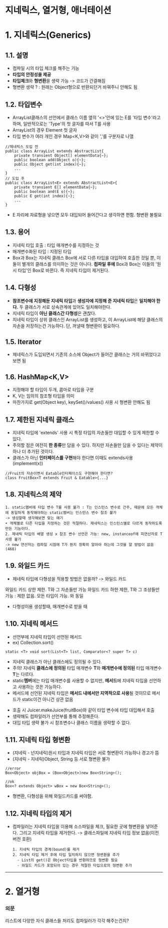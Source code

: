 지네릭스, 열거형, 애너테이션
========
# 1. 지네릭스(Generics)
## 1.1. 설명
- 컴파일 시의 타입 체크를 해주는 기능
- **타입의 안정성을 제공**
- **타입체크**와 **형변환**을 생략 가능 -> 코드가 간결해짐
- 형변환 생략 ? : 원래는 Object형으로 반환되던거 바꿔주니 안해도 됨
## 1.2. 타입변수
- ArrayList클래스의 선언에서 클래스 이름 옆의 '<>'안에 있는 E를  '타입 변수'라고 하며, 일반적으로는 'Type'의 첫 글자를 따서 T를 사용
- ArrayList<E>의 경우 Element 첫 글자
- 타입 변수가 여러 개인 경우 Map<K,V>와 같이 ','를 구분자로 나열
```
//제네릭스 도입 전
public class ArrayList extends AbstractList{
    private transient Object[] elementData{~};
    public boolean add(Object o){~};
    public Object get(int index){~};
    ...
}
// 도입 후
public class ArrayList<E> extends AbstractList<E>{
    private transient E[] elementData{~};
    public boolean and(E o){~};
    public E get(int index){~};
    ...
}
```
- E 자리에 자료형을 넣으면 모두 대입되어 들어간다고 생각하면 편함. 형변환 불필요
## 1.3. 용어
- 지네릭 타입 호출 : 타입 매개변수를 지정하는 것
- 매개변수화된 타입 : 지정된 타입
- Box<String>과 Box<Integer>는 지네릭 클래스 Box<T>에 서로 다른 타입을 대입하여 호출한 것일 뿐, 이 둘이 별개의 클래스를 의미하는 것은 아니다. **컴파일 후에** Box<String>과 Box<Integer>는 이들의 '원시 타입'인 Box로 바뀐다. 즉 지네릭 타입이 제거된다.
## 1.4. 다형성
- **참조변수에 지정해둔 지네릭 타입**과 **생성자에 지정해 준 지네릭 타입**은 **일치해야 한다.** 두 클래스가 서로 상속관계에 있어도 일치해야한다.
- 지네릭 타입이 **아닌 클래스간 다형성**은 괜찮다.
- 지네릭 타입이 상위 클래스인 ArrayList를 생성하고, 이 ArrayList에 해당 클래스의 자손을 저장하는건 가능하다. 단, 꺼낼때 형변환이 필요하다.

## 1.5. Iterator<E>
- 제네릭스가 도입되면서 기존의 소스에 Object가 들어간 클래스는 거의 바뀌었다고 보면 됨
## 1.6. HashMap<K,V>
- 지정해야 할 타입이 두개, 콤마로 타입을 구분
- K, V는 임의의 참조형 타입을 의미
- 마찬가지로 get(Object key), keySet()/values() 사용 시 형변환 안해도 됨

## 1.7. 제한된 지네릭 클래스
- 지네릭 타입에 'extends' 사용 시 특정 타입의 자손들만 대입할 수 있게 제한할 수 있다.
- 주의할 점은 여전히 **한 종류**만 담을 수 있다. 하지만 자손들만 담을 수 있다는 제약이 하나 더 추가된 것이다.
- 클래스가 아닌 **인터페이스를 구현**해야 한다면 이때도 extends사용(implement(x))
```
//Fruit의 자손이면서 Eatable인터페이스도 구현해야 한다면?
class FruitBox<T extends Fruit & Eatable>{...}
```
## 1.8. 지네릭스의 제약
    1. static멤버에 타입 변수 T를 사용 불가 : T는 인스턴스 변수로 간주, 때문에 모든 객체에 동일하게 동작해야하는 static멤버는 인스턴스 변수 참조 불가 
    -> 생성할때 생각해보면 맞는 얘기
    ‣ 객체별로 다른 타입을 지정하는 것은 적절하다. 제네릭스는 인스턴스별로 다르게 동작하도록 만든 기능이다.
    2. 제네릭 타입의 배열 생성 x 참조 변수 선언은 가능: new, instanceof에 피연산자로 T 사용 불가
    -> new 연산자는 컴파일 시점에 T가 뭔지 정확히 알아야 하는데 그것을 알 방법이 없음(468)
## 1.9. 와일드 카드
- 제네릭 타입에 다형성을 적용할 방법은 없을까? -> 와일드 카드
<? extends T> 와일드 카드 상한 제한. T와 그 자손들만 가능 
<? super T> 와일드 카드 하한 제한, T와 그 조상들만 가능
<?> : 제한 없음. 모든 타입이 가능. <? extends Object>와 동일
- 다형성이용 생성할때, 매개변수로 받을 때
## 1.10. 지네릭 메서드
- 선언부에 지네릭 타입이 선언된 메서드
- ex) Collection.sort()
```
static <T> void sort(List<T> list, Comparator<? super T> c)
```
- 지네릭 클래스가 아닌 클래스에도 정의될 수 있다.
- 주의! 지네릭 **클래스에 정의된** 타입 매개변수 **T**와 **매개변수에 정의된** 타입 매개변수 **T**는 다르다.
- static**멤버**에는 타입 매개변수를 사용할 수 없지만, **메서드**에 지네릭 타입을 선언하고 사용하는 것은 가능하다.
- 메서드에 선언된 지네릭 타입은 **메서드 내에서만 지역적으로 사용**될 것이므로 메서드가 static이건 아니건 상관 없음
+ 호출 시 Juicer.<Fruit>makeJuice(fruitBox)와 같이 타입 변수에 타입 대입해서 호출
+ 생략해도 컴파일러가 선언부를 통해 추정해준다.
+ 대입 타입 생략 불가 시 참조변수나 클래스 이름을 생략할 수 없다.
## 1.11. 지네릭 타입 형변환
- (지네릭 - 넌지네릭)원시 타입과 지네릭 타입은 서로 형변환이 가능하나 경고가 뜸
- (지네릭 - 지네릭)Object, String 등 서로 형변환 불가
```
//error
Box<Object> objBox = (Box<Object>)new Box<String>();

//ok
Box<? extends Object> wBox = new Box<String>();
```
- 형변환, 다형성을 위해 와일드카드를 써야함.
## 1.12. 지네릭 타입의 제거
- 컴파일러는 지네릭 타입을 이용해 소스파일을 체크, 필요한 곳에 형변환을 넣어준다. 그리고 지네릭 타입을 제거한다. -> 클래스파일에 지네릭 타입 정보 없음(이전 버전 호환)  

      1. 지네릭 타입의 경계(bound)를 제거
      2. 지네릭 타입 제거 후에 타입 일치하지 않으면 형변환을 추가
        - List의 get()은 Object타입을 반환하므로 형변환 필요
        - 와일드 카드가 포함되어 있는 경우 적절한 타입으로의 형변환 추가
***
# 2. 열거형


### 의문
리스트에 다양한 자식 클래스들 처리도 컴파일러가 각각 해주는건지?
